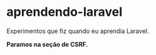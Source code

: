 # aprendendo-laravel

Experimentos que fiz quando eu aprendia Laravel.

**Paramos na seção de CSRF.**
